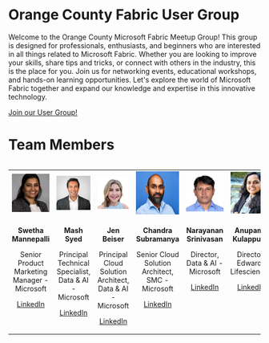 # Orange County Fabric User Group

Welcome to the Orange County Microsoft Fabric Meetup Group! This group is designed for professionals, enthusiasts, and beginners who are interested in all things related to Microsoft Fabric. Whether you are looking to improve your skills, share tips and tricks, or connect with others in the industry, this is the place for you. Join us for networking events, educational workshops, and hands-on learning opportunities. Let's explore the world of Microsoft Fabric together and expand our knowledge and expertise in this innovative technology.

[Join our User Group!](https://www.meetup.com/orange-county-microsoft-fabric-project-meetup-group/)

# Team Members

<div style="display: flex; justify-content: center;">
  <table style="table-layout: fixed; width: 100%;">
    <tr>
      <td style="text-align: center; width: 20%;">
        <img src="https://github.com/microsoft/OrangeCountyFabricUserGroup/blob/main/images/swetha.jpg" alt="Swetha Mannepalli" style="width: 100%; max-width: 150px; height: auto;">
      </td>
      <td style="text-align: center; width: 20%;">
        <img src="https://github.com/microsoft/OrangeCountyFabricUserGroup/blob/main/images/mash.jpg" alt="Mash Syed" style="width: 100%; max-width: 150px; height: auto;">
      </td>
      <td style="text-align: center; width: 20%;">
        <img src="https://github.com/microsoft/OrangeCountyFabricUserGroup/blob/main/images/jen.jpg" alt="Jen Beiser" style="width: 100%; max-width: 150px; height: auto;">
      </td>
      <td style="text-align: center; width: 20%;">
        <img src="https://github.com/microsoft/OrangeCountyFabricUserGroup/blob/main/images/chandra.jpg" alt="Chandra Subramanya" style="width: 100%; max-width: 150px; height: auto;">
      </td>
      <td style="text-align: center; width: 20%;">
        <img src="https://github.com/microsoft/OrangeCountyFabricUserGroup/blob/main/images/narayanan.jpg" alt="Narayanan Srinivasan" style="width: 100%; max-width: 150px; height: auto;">
      </td>
       <td style="text-align: center; width: 20%;">
        <img src="https://github.com/microsoft/OrangeCountyFabricUserGroup/blob/main/images/anupama.jpg" alt="Anupama Kulapputtil" style="width: 100%; max-width: 150px; height: auto;">
      </td>
    </tr>
    <tr>
      <td style="text-align: center; vertical-align: top;">
        <p align="center"><strong>Swetha Mannepalli</strong></p>
        <p align="center">Senior Product Marketing Manager - Microsoft</p>
        <p align="center"><a href="https://www.linkedin.com/in/swetha-mannepalli-8064074b">LinkedIn</a></p>
      </td>
      <td style="text-align: center; vertical-align: top;">
        <p align="center"><strong>Mash Syed</strong></p>
        <p align="center">Principal Technical Specialist, Data & AI - Microsoft</p>
        <p align="center"><a href="https://www.linkedin.com/in/mashsyed">LinkedIn</a></p>
      </td>
      <td style="text-align: center; vertical-align: top;">
        <p align="center"><strong>Jen Beiser</strong></p>
        <p align="center">Principal Cloud Solution Architect, Data & AI - Microsoft</p>
        <p align="center"><a href="https://www.linkedin.com/in/jenbeiser">LinkedIn</a></p>
      </td>
      <td style="text-align: center; vertical-align: top;">
        <p align="center"><strong>Chandra Subramanya</strong></p>
        <p align="center">Senior Cloud Solution Architect, SMC - Microsoft</p>
        <p align="center"><a href="https://www.linkedin.com/in/chandra-subramanya-b724a013">LinkedIn</a></p>
      </td>
      <td style="text-align: center; vertical-align: top;">
        <p align="center"><strong>Narayanan Srinivasan</strong></p>
        <p align="center">Director, Data & AI - Microsoft</p>
        <p align="center"><a href="https://www.linkedin.com/in/narayanansrinivas">LinkedIn</a></p>
      </td>
      <td style="text-align: center; vertical-align: top;">
        <p align="center"><strong>Anupama Kulapputtil</strong></p>
        <p align="center">Director, Edwards Lifesciences</p>
        <p align="center"><a href="https://www.linkedin.com/in/anupama-kulapputtil-393a6322/">LinkedIn</a></p>
      </td>
    </tr>
  </table>
</div>
